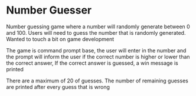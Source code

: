 # Number Guesser
Number guessing game where a number will randomly generate between 0 and 100. Users will need to guess the number that is randomly generated. Wanted to touch a bit on game development

The game is command prompt base, the user will enter in the number and the prompt will inform the user if the correct number is higher or lower than the correct answer, If the correct answer is guessed, a win message is printed

There are a maximum of 20 of guesses. The number of remaining guesses are printed after every guess that is wrong